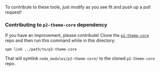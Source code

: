 To contribute to these tools, just modify as you see fit and push up a pull 
request!

### Contributing to `p2-theme-core` dependency

If you have an improvement, please contribute! Clone the 
[`p2-theme-core`](https://github.com/phase2/p2-theme-core) repo and then run this 
command while in this directory:

    npm link ../path/to/p2-theme-core

That will symlink `node_modules/p2-theme-core/` to the cloned `p2-theme-core` 
repo. 
